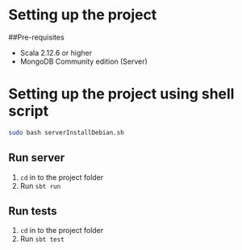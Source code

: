 # Setting up the project
##Pre-requisites
- Scala 2.12.6 or higher
- MongoDB Community edition (Server)
# Setting up the project using shell script
```bash
sudo bash serverInstallDebian.sh
```
## Run server
1. `cd` in to the project folder
2. Run `sbt run`

## Run tests
1. `cd` in to the project folder
2. Run `sbt test`

